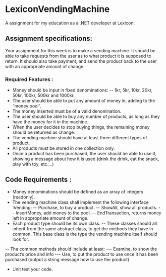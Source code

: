 # LexiconVendingMachine
A assignment for my education as a .NET developer at Lexicon.

## Assignment specifications:

Your assignment for this week is to make a vending machine. It should be able to
take requests from the user as to what product it is supposed to return. It should
also take payment, and send the product back to the user with an appropriate amount of change.
### Required Features :
- Money should be input in fixed denominations:
-- 1kr, 5kr, 10kr, 20kr, 50kr, 100kr, 500kr and 1000kr.
- The user should be able to put any amount of money in, adding to the “money pool”.
- The money inserted must be of a valid denomination.
- The user should be able to buy any number of products, as long as they have the money for it in the machine.
- When the user decides to stop buying things, the remaining money should
be returned as change.
- The vending machine should have at least three different types of product.
- All products must be stored in one collection only.
- Once a product has been purchased, the user should be able to use it,
showing a message about how it is used (drink the drink, eat the snack, play
with toy, etc.…)

## Code Requirements :
- Money denominations should be defined as an array of integers (readonly).
- The vending machine class shall implement the following interface IVending:
-- Purchase, to buy a product.
-- ShowAll, show all products.
-- InsertMoney, add money to the pool.
-- EndTransaction, returns money left in appropriate amount of change.
- Each product type should be its own class.
-- These classes should all inherit from the same abstract class, to get the methods
they have in common. This base class is the type the vending machine itself
should look for.

-- The common methods should include at least:
--- Examine, to show the product’s price and info
--- Use, to put the product to use once it has been purchased (output a string
message how to use the product)
- Unit test your code.
